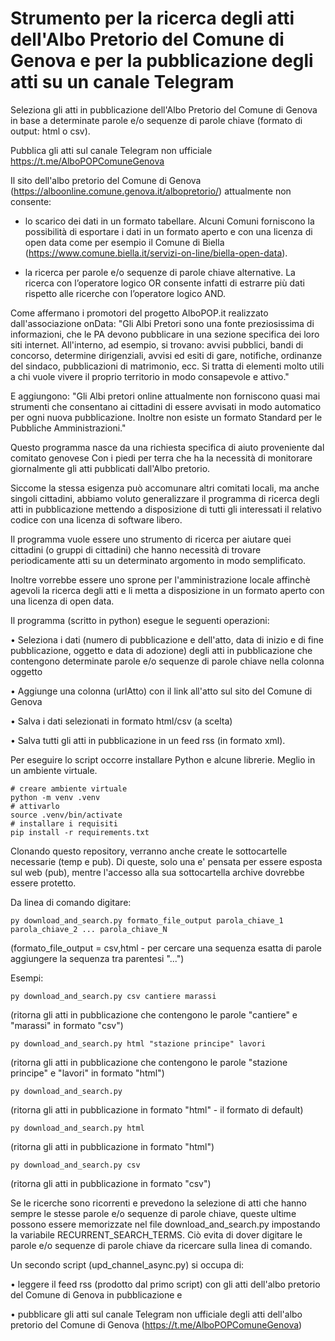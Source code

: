 # Strumento per la ricerca degli atti dell'Albo Pretorio del Comune di Genova e per la pubblicazione degli atti su un canale Telegram

Seleziona gli atti in pubblicazione dell'Albo Pretorio del Comune di Genova in base a determinate parole e/o sequenze di parole chiave (formato di output: html o csv).

Pubblica gli atti sul canale Telegram non ufficiale https://t.me/AlboPOPComuneGenova

Il sito dell'albo pretorio del Comune di Genova (https://alboonline.comune.genova.it/albopretorio/) attualmente non consente: 

- lo scarico dei dati in un formato tabellare. Alcuni Comuni forniscono la possibilità di esportare i dati in un formato aperto e con una licenza di open data come per esempio il Comune di Biella (https://www.comune.biella.it/servizi-on-line/biella-open-data). 

- la ricerca per parole e/o sequenze di parole chiave alternative. La ricerca con l’operatore logico OR consente infatti di estrarre più dati rispetto alle ricerche con l’operatore logico AND. 

Come affermano i promotori del progetto AlboPOP.it realizzato dall'associazione onData: "Gli Albi Pretori sono una fonte preziosissima di informazioni, che le PA devono pubblicare in una sezione specifica dei loro siti internet. All'interno, ad esempio, si trovano: avvisi pubblici, bandi di concorso, determine dirigenziali, avvisi ed esiti di gare, notifiche, ordinanze del sindaco, pubblicazioni di matrimonio, ecc. Si tratta di elementi molto utili a chi vuole vivere il proprio territorio in modo consapevole e attivo."

E aggiungono: "Gli Albi pretori online attualmente non forniscono quasi mai strumenti che consentano ai cittadini di essere avvisati in modo automatico per ogni nuova pubblicazione. Inoltre non esiste un formato Standard per le Pubbliche Amministrazioni."

Questo programma nasce da una richiesta specifica di aiuto proveniente dal comitato genovese Con i piedi per terra che ha la necessità di monitorare giornalmente gli atti pubblicati dall'Albo pretorio.

Siccome la stessa esigenza può accomunare altri comitati locali, ma anche singoli cittadini, abbiamo voluto generalizzare il programma di ricerca degli atti in pubblicazione mettendo a disposizione di tutti gli interessati il relativo codice con una licenza di software libero. 

Il programma vuole essere uno strumento di ricerca per aiutare quei cittadini (o gruppi di cittadini) che hanno necessità di trovare periodicamente atti su un determinato argomento in modo semplificato.

Inoltre vorrebbe essere uno sprone per l'amministrazione locale affinchè agevoli la ricerca degli atti e li metta a disposizione in un formato aperto con una licenza di open data. 

Il programma (scritto in python) esegue le seguenti operazioni:

•  Seleziona i dati (numero di pubblicazione e dell'atto, data di inizio e di fine pubblicazione, oggetto e data di adozione) degli atti in pubblicazione che contengono determinate parole e/o sequenze di parole chiave nella colonna oggetto 
    
•  Aggiunge una colonna (urlAtto) con il link all'atto sul sito del Comune di Genova
    
•  Salva i dati selezionati in formato html/csv (a scelta)

•  Salva tutti gli atti in pubblicazione in un feed rss (in formato xml).

Per eseguire lo script occorre installare Python e alcune librerie. Meglio in un ambiente virtuale.

```
# creare ambiente virtuale
python -m venv .venv
# attivarlo
source .venv/bin/activate
# installare i requisiti
pip install -r requirements.txt
```

Clonando questo repository, verranno anche create le sottocartelle necessarie (temp e pub). Di queste, solo una e' pensata per essere esposta sul web (pub), mentre l'accesso alla sua sottocartella archive dovrebbe essere protetto. 

Da linea di comando digitare:
```
py download_and_search.py formato_file_output parola_chiave_1 parola_chiave_2 ... parola_chiave_N
```
(formato_file_output = csv,html - per cercare una sequenza esatta di parole aggiungere la sequenza tra parentesi "...")

Esempi:
```
py download_and_search.py csv cantiere marassi
```
(ritorna gli atti in pubblicazione che contengono le parole "cantiere" e "marassi" in formato "csv")
```    
py download_and_search.py html "stazione principe" lavori
```
(ritorna gli atti in pubblicazione che contengono le parole "stazione principe" e "lavori" in formato "html")
    
```
py download_and_search.py
```
(ritorna gli atti in pubblicazione in formato "html" - il formato di default)
     
```
py download_and_search.py html
```
(ritorna gli atti in pubblicazione in formato "html")
    
```
py download_and_search.py csv 
```
(ritorna gli atti in pubblicazione in formato "csv")

Se le ricerche sono ricorrenti e prevedono la selezione di atti che hanno sempre le stesse parole e/o sequenze di parole chiave, queste ultime possono essere memorizzate nel file download_and_search.py impostando la variabile RECURRENT_SEARCH_TERMS. Ciò evita di dover digitare le parole e/o sequenze di parole chiave da ricercare sulla linea di comando.

Un secondo script (upd_channel_async.py) si occupa di:

•  leggere il feed rss (prodotto dal primo script) con gli atti dell'albo pretorio del Comune di Genova in pubblicazione e

•  pubblicare gli atti sul canale Telegram non ufficiale degli atti dell'albo pretorio del Comune di Genova (https://t.me/AlboPOPComuneGenova)
